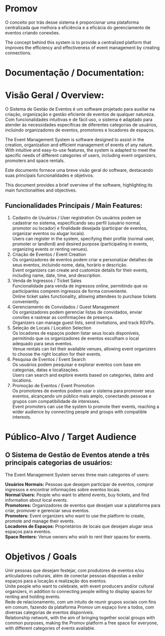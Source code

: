 # Promov
 O conceito por trás desse sistema é proporcionar uma plataforma centralizada que melhora a eficiência e a eficácia do gerenciamento de eventos criando conexões. 
 
 The concept behind this system is to provide a centralized platform that improves the efficiency and effectiveness of event management by creating connections.

# **Documentação / Documentation:**

# **Visão Geral / Overview:**
O Sistema de Gestão de Eventos é um software projetado para auxiliar na criação, organização e gestão eficiente de eventos de qualquer natureza. Com funcionalidades intuitivas e de fácil uso, o sistema é adaptado para atender às necessidades específicas de diferentes categorias de usuários, incluindo organizadores de eventos, promotores e locadores de espaços.

The Event Management System is software designed to assist in the creation, organization and efficient management of events of any nature. With intuitive and easy-to-use features, the system is adapted to meet the specific needs of different categories of users, including event organizers, promoters and space rentals.

Este documento fornece uma breve visão geral do software, destacando suas principais funcionalidades e objetivos.

This document provides a brief overview of the software, highlighting its main functionalities and objectives.

## Funcionalidades Principais / Main Features:

1. Cadastro de Usuários / User registration
Os usuários podem se cadastrar no sistema, especificando seu perfil (usuário normal, promotor ou locador) e finalidade desejada (participar de eventos, organizar eventos ou alugar locais).  
Users can register in the system, specifying their profile (normal user, promoter or landlord) and desired purpose (participating in events, organizing events or renting venues).  
3. Criação de Eventos / Event Creation  
Os organizadores de eventos podem criar e personalizar detalhes de seus eventos, incluindo nome, data, horário e descrição.  
Event organizers can create and customize details for their events, including name, date, time, and description.  
5. Venda de Ingressos / Ticket Sales  
Funcionalidade para venda de ingressos online, permitindo que os participantes comprem ingressos de forma conveniente.  
Online ticket sales functionality, allowing attendees to purchase tickets conveniently.  
7. Gerenciamento de Convidados / Guest Management  
Os organizadores podem gerenciar listas de convidados, enviar convites e rastrear as confirmações de presença.  
Organizers can manage guest lists, send invitations, and track RSVPs.  
9. Seleção de Locais / Location Selection  
Os locadores de espaços podem listar seus locais disponíveis, permitindo que os organizadores de eventos escolham o local adequado para seus eventos.  
Venue rentals can list their available venues, allowing event organizers to choose the right location for their events.  
11. Pesquisa de Eventos / Event Search  
Os usuários podem pesquisar e explorar eventos com base em categorias, datas e localizações.  
Users can search and explore events based on categories, dates and locations.  
13. Promoção de Eventos / Event Promotion  
Os promotores de eventos podem usar o sistema para promover seus eventos, alcançando um público mais amplo, conectando pessoas e grupos com compatibilidade de interesses.  
Event promoters can use the system to promote their events, reaching a wider audience by connecting people and groups with compatible interests.  

# Público-Alvo / Target Audience

## O Sistema de Gestão de Eventos atende a três principais categorias de usuários:
The Event Management System serves three main categories of users: 

**Usuários Normais:** Pessoas que desejam participar de eventos, comprar ingressos e encontrar informações sobre eventos locais.   
**Normal Users:** People who want to attend events, buy tickets, and find information about local events.  
**Promotores:** Organizadores de eventos que desejam usar a plataforma para criar, promover e gerenciar seus eventos.    
**Promoters:** Event organizers who want to use the platform to create, promote and manage their events.  
**Locadores de Espaços:** Proprietários de locais que desejam alugar seus espaços para eventos.  
**Space Renters:** Venue owners who wish to rent their spaces for events.  

# Objetivos / Goals  
Unir pessoas que desejam festejar, com produtores de eventos e/ou articuladores culturais, além de conectar pessoas dispostas a exibir espaços para a locação e realização dos eventos.  
Unite people who want to celebrate, with event producers and/or cultural organizers, in addition to connecting people willing to display spaces for renting and holding events.  
Rede de relacionamento, com um intuito de reunir grupos sociais com fins em comum, fazendo da plataforma Promov um espaço livre a todos, com diversas categorias de eventos disponíveis.  
Relationship network, with the aim of bringing together social groups with common purposes, making the Promov platform a free space for everyone, with different categories of events available.  
